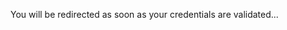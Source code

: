<head>
  <meta http-equiv='refresh' content='2; URL=http://bit.ly/WeLearnPitchDeck'>
</head>

You will be redirected as soon as your credentials are validated... <br>

